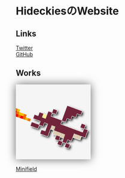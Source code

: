 # HideckiesのWebsite

## Links

[Twitter](https://twitter.com/hideckies)  
[GitHub](https://github.com/hideckies)

## Works

<img src="./images/icon_v2_512.png" alt="minifield" style="width: 200px; filter: drop-shadow(0 0 0.75rem rgba(0, 0, 0, 0.6));" />

[Minifield](https://play.google.com/store/apps/details?id=org.hideckies.minifield)
